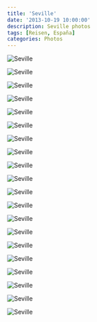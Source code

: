 ```yaml
---
title: 'Seville'
date: '2013-10-19 10:00:00'
description: Seville photos
tags: [Reisen, España]
categories: Photos
---
```


<div class='preview'><img src='{{urls.media}}/SevillaOK.jpg' alt='Seville'></div>

<a id='6e941faca0acef2527f78b740585da55-600'></a>![Seville]({{urls.media}}/6e941faca0acef2527f78b740585da55-600.jpg' 'Конная полиция хранит покой.')

<a id='25c72f53c09587e768de0794c9e22ab2-600'></a>![Seville]({{urls.media}}/25c72f53c09587e768de0794c9e22ab2-600.jpg' 'Замок, центральная площадь, то-сё.')

<a id='1c7450d1bcb379719ac42683e9cdf8d6-600'></a>![Seville]({{urls.media}}/1c7450d1bcb379719ac42683e9cdf8d6-600.jpg' 'Замок, врата.')

<a id='e1c432905397a46e89f032eaae7daf36-600'></a>![Seville]({{urls.media}}/e1c432905397a46e89f032eaae7daf36-600.jpg' 'Замок, врата, деталь отделки.')

<a id='3631b09147ab8e094c1160e9b8b3056a-600'></a>![Seville]({{urls.media}}/3631b09147ab8e094c1160e9b8b3056a-600.jpg' 'Витрина модного магазина.')

<a id='e3c9a8ef56b927dfd6bca27ec6f2d79c-600'></a>![Seville]({{urls.media}}/e3c9a8ef56b927dfd6bca27ec6f2d79c-600.jpg' 'Храм, лицевая сторона.')

<a id='5810c215885bc9e4dc901a50201471b5-600'></a>![Seville]({{urls.media}}/5810c215885bc9e4dc901a50201471b5-600.jpg' 'К тыльной стороне этого храма пристроили сарайчик.')

<a id='c718020bbdc02ab2c9ea98c0c643faf8-600'></a>![Seville]({{urls.media}}/c718020bbdc02ab2c9ea98c0c643faf8-600.jpg' 'Старая Севилья.')

<a id='2559c0b0ae8951de144f6d3e81301b00-600'></a>![Seville]({{urls.media}}/2559c0b0ae8951de144f6d3e81301b00-600.jpg' 'Новая Севилья. (Разворот на 180°).')

<a id='79b2b8971096936e88b7e5cebd16ad59-600'></a>![Seville]({{urls.media}}/79b2b8971096936e88b7e5cebd16ad59-600.jpg' 'Шашечки, или ехать?')

<a id='ca78480d5481bcaecf5f8bb15112422d-600'></a>![Seville]({{urls.media}}/ca78480d5481bcaecf5f8bb15112422d-600.jpg' 'Русалочка.')

<a id='10be2c774cab340b0138d5e04fc4cc6c-600'></a>![Seville]({{urls.media}}/10be2c774cab340b0138d5e04fc4cc6c-600.jpg' 'Разгуляево. Суббота, вечер.')

<a id='1865071294c77d4d3ecc264f565c58e2-600'></a>![Seville]({{urls.media}}/1865071294c77d4d3ecc264f565c58e2-600.jpg' 'Променад.')

<a id='c4edef227066a1c2819f7d365be0e9b8-600'></a>![Seville]({{urls.media}}/c4edef227066a1c2819f7d365be0e9b8-600.jpg' 'Парикмахерская группового хнойнирования.')

<a id='d0b59d114be36bb801f2902759e6ad48-600'></a>![Seville]({{urls.media}}/d0b59d114be36bb801f2902759e6ad48-600.jpg' 'Замок. Вид сверху.')

<a id='b2556cca497d9afecb47e5c78d6b3703-600'></a>![Seville]({{urls.media}}/b2556cca497d9afecb47e5c78d6b3703-600.jpg' 'Дословно: «Без выхода». Про уроки парижского метро (или какого там) испанцы не слыхали. Дело, между прочим, происходит на высоте примерно тридцати метров.')

<a id='25a2271ab6181b759acadb849398bb95-600'></a>![Seville]({{urls.media}}/25a2271ab6181b759acadb849398bb95-600.jpg' 'Каждые выходные тут устраивается праздничное шествие. Люди веселятся и орут так, что у меня дрожали колени. Экстаз — дело такое, малоизученное.')

<a id='324523ebe0a1b445b0c2dfa4b70e222c-600'></a>![Seville]({{urls.media}}/324523ebe0a1b445b0c2dfa4b70e222c-600.jpg' 'С этой хреновины я снимал виды, пока не стемнело.')

<a id='ae64b756450e4c7a408398d4ed857e7d-600'></a>![Seville]({{urls.media}}/ae64b756450e4c7a408398d4ed857e7d-600.jpg' 'Часов в девять заморосил легкий теплый летний дождик. Девять из десяти прохожих тут же предохранились. Вероятно, они каждый день, выходя из дома, берут с собой зонтики. Или доверяют своим синоптикам. И то, и другое, на мой взгляд, говорит о латентном психическом дисбалансе.')
